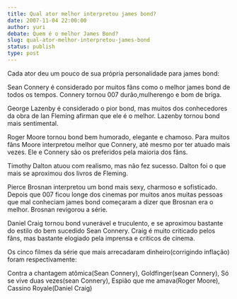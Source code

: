 ```yaml
---
title: Qual ator melhor interpretou james bond?
date: 2007-11-04 22:00:00
author: yuri
debate: Quem é o melhor James Bond?
slug: qual-ator-melhor-interpretou-james-bond
status: publish 
type: post
---
```


Cada ator deu um pouco de sua própria personalidade para james bond:  

Sean Connery é considerado por muitos fãns como o melhor james bond de todos os tempos. Connery tornou 007 durão,mulherengo e bom de briga.  

George Lazenby é considerado o pior bond, mas muitos dos conhecedores da obra de Ian Fleming afirman que ele é o melhor. Lazenby tornou bond mais sentimental.  

Roger Moore tornou bond bem humorado, elegante e chamoso. Para muitos fãns Moore interpretou melhor que Connery, até mesmo por ter atuado mais vezes. Ele e Connery são os preferidos pela maioria dos fãns.  

Timothy Dalton atuou com realismo, mas não fez sucesso. Dalton foi o que mais se aproximou dos livros de Fleming.  

Pierce Brosnan interpretou um bond mais sexy, charmoso e sofisticado. Depois que 007 ficou longe dos cinemas por muitos anos muitas pessoas que mal conheciam james bond começaram a dizer que Brosnan era o melhor. Brosnan revigorou a série.  

Daniel Craig tornou bond vunerável e truculento, e se aproximou bastante do estilo do bem sucedido Sean Connery. Craig é muito criticado pelos fãns, mas bastante elogiado pela imprensa e criticos de cinema.   

Os cinco filmes da série que mais arrecadaram dinheiro(corrigindo inflação) foram respectivamente:  

Contra a chantagem atômica(Sean Connery), Goldfinger(sean Connery), Só se vive duas vezes(sean Connery), Espião que me amava(Roger Moore), Cassino Royale(Daniel Craig)  

  

